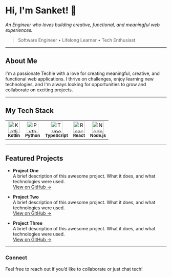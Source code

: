 # Hi, I'm Sanket! 👋

*An Engineer who loves building creative, functional, and meaningful web experiences.*

> Software Engineer • Lifelong Learner • Tech Enthusiast

---

## About Me

I'm a passionate Techie with a love for creating meaningful, creative, and functional web applications. I thrive on challenges, enjoy learning new technologies, and I'm always looking for opportunities to grow and collaborate on exciting projects.

---

## My Tech Stack

<table>
  <tr>
    <td align="center">
      <img src="https://cdn.simpleicons.org/kotlin/7F52FF" width="36" height="36" alt="Kotlin" /><br/>
      <sub><b>Kotlin</b></sub>
    </td>
    <td align="center">
      <img src="https://cdn.simpleicons.org/python/3776AB" width="36" height="36" alt="Python" /><br/>
      <sub><b>Python</b></sub>
    </td>
    <td align="center">
      <img src="https://cdn.simpleicons.org/typescript/3178C6" width="36" height="36" alt="TypeScript" /><br/>
      <sub><b>TypeScript</b></sub>
    </td>
    <td align="center">
      <img src="https://cdn.simpleicons.org/react/61DAFB" width="36" height="36" alt="React" /><br/>
      <sub><b>React</b></sub>
    </td>
    <td align="center">
      <img src="https://cdn.simpleicons.org/nodedotjs/339933" width="36" height="36" alt="Node.js" /><br/>
      <sub><b>Node.js</b></sub>
    </td>
  </tr>
</table>

---

## Featured Projects

- **Project One**  
  A brief description of this awesome project. What it does, and what technologies were used.  
  [View on GitHub →](#)

- **Project Two**  
  A brief description of this awesome project. What it does, and what technologies were used.  
  [View on GitHub →](#)

- **Project Three**  
  A brief description of this awesome project. What it does, and what technologies were used.  
  [View on GitHub →](#)

---

### Connect

Feel free to reach out if you’d like to collaborate or just chat tech!
